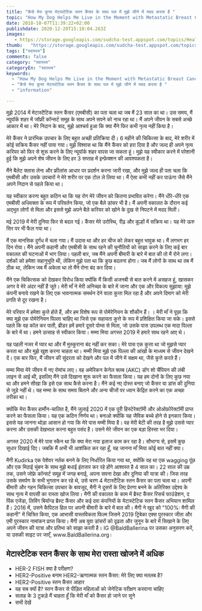 ```yaml
---
title: "कैसे मेरा कुत्ता मेटास्टेटिक स्तन कैंसर के साथ पल में मुझे जीने में मदद करता है "
topic: "How My Dog Helps Me Live in the Moment with Metastatic Breast Cancer"
date: 2018-10-07T11:39:22+02:00
publishdate: 2020-12-20T15:10:04.263Z
images: 
   - https://storage.googleapis.com/sudcha-test.appspot.com/topics/Health/default-selection/14.jpg
thumb:   "https://storage.googleapis.com/sudcha-test.appspot.com/topics/Health/default-selection/thumb/14.jpg"
tags: ["स्वास्थ्य"]
comments: false
category: "स्वास्थ्य"
categoryEn: "स्वास्थ्य"
keywords: 
  - "How My Dog Helps Me Live in the Moment with Metastatic Breast Cancer"
  - "कैसे मेरा कुत्ता मेटास्टेटिक स्तन कैंसर के साथ पल में मुझे जीने में मदद करता है "
  - "information"

---
```

<p> मुझे 2014 में मेटास्टैटिक स्तन कैंसर (एमबीसी) का पता चला था जब मैं 23 साल का था। उस समय, मैं न्यूयॉर्क शहर में जॉफ्री कॉन्सर्ट समूह के साथ अपने सपने को नाच रहा था। मैं अपने जीवन के सबसे अच्छे आकार में था। मेरे निदान के बाद, मुझे आश्चर्य हुआ कि क्या मैंने फिर कभी नृत्य नहीं किया है। </p> <p> मेरे कैंसर ने प्रारंभिक उपचार के लिए बहुत अच्छी प्रतिक्रिया दी। 6 महीने की चिकित्सा के बाद, मेरे शरीर में कोई सक्रिय कैंसर नहीं पाया गया। मुझे विश्वास था कि मैंने कैंसर को हरा दिया है और जल्द ही अपने नृत्य करियर को फिर से शुरू करने के लिए न्यूयॉर्क शहर वापस जा सकता हूं। मुझे यह स्वीकार करने में परेशानी हुई कि मुझे अपने शेष जीवन के लिए हर 3 सप्ताह में इन्फ़ेक्शन की आवश्यकता है। </p> <p> मैंने बैलेट क्लास लेना और फ्रीलांस आधार पर प्रदर्शन करना जारी रखा, और मुझे जल्द ही पता चला कि एमबीसी और उसके उपचारों ने मेरे शरीर पर एक टोल ले लिया था। मैं ऐसा कभी नहीं कर पाऊंगा जैसे मैंने अपने निदान से पहले किया था। </p> <p> यह स्वीकार करना बहुत कठिन था कि यह रोग मेरे जीवन को कितना प्रभावित करेगा। मैंने धीरे-धीरे एक एमबीसी अधिवक्ता के रूप में परिवर्तन किया, जो एक बैले डांसर भी है। मैं अपनी वकालत के दौरान कई अद्भुत लोगों से मिला और इससे मुझे अपने बैले करियर को खोने के दुख से निपटने में मदद मिली। </p> <p> मई 2019 में मेरी दुनिया फिर से बदल गई। कैंसर मेरे उरोस्थि, रीढ़ और कूल्हों में सक्रिय था। यह मेरे ऊरु सिर पर भी फैल गया था। </p> <p> मैं एक मानसिक दुर्गंध में चला गया। मैं उदास था और हर चीज को लेकर बहुत भावुक था। मैं लगभग हर दिन रोया। मैंने अपनी कहानी और एमबीसी के साथ रहने की चुनौतियों को साझा करने के लिए कई बार वकालत की घटनाओं में भाग लिया। पहली बार, जब मैंने अपनी बीमारी के बारे में बात की तो मैं रोने लगा। दर्शकों को हमेशा सहानुभूति थी, लेकिन मुझे पता था कि कुछ बदलना होगा। जब मैं लोगों के साथ था तब मैं ठीक था, लेकिन जब मैं अकेला था तो मैंने रोना बंद कर दिया। </p> <p> मैंने एक चिकित्सक को देखकर विरोध किया क्योंकि मैं किसी अजनबी से बात करने में असहज हूं, खासकर अगर वे मेरे अंदर नहीं हैं जूते। मेरी माँ ने मेरी अनिच्छा के बारे में जाना और एक और विकल्प सुझाया: मुझे कंपनी बनाये रखने के लिए एक भावनात्मक समर्थन देने वाला कुत्ता मिल रहा है और अपने दिमाग को मेरी प्रगति से दूर रखना है। </p> <p> मेरे परिवार में हमेशा कुत्ते होते हैं, और हम विशेष रूप से पोमेरेनियन के शौकीन हैं। । मेरी माँ ने पूछा कि क्या मुझे एक पोमेरेनियन पिल्ला चाहिए था जिसे एक सहायता कुत्ते के रूप में प्रशिक्षित किया जा सके। इससे पहले कि वह कॉल कर पाती, ब्रीडर हमें हमारे दूसरे पोम्स से मिला, जो उसके पास उपलब्ध एक मादा पिल्ला के बारे में था। हमने उत्साह से स्वीकार किया। मम्मा मिया अगस्त 2019 में हमारे साथ रहने आए थे। </p> <p> यह पहली नजर में प्यार था और मैं मुस्कुराना बंद नहीं कर सका। मेरे पास एक कुत्ता था जो मुझसे प्यार करता था और मुझे खुश करना चाहता था। मम्मी मिया मुझे एक पिल्ला की आंखों के माध्यम से जीवन देखने दें। एक बार फिर, मैं जीवन की सुंदरता को देखने और पल में जीने में सक्षम था, जैसे कुत्ते करते हैं। </p> <p> मम्मा मिया मेरे जीवन में नए रोमांच लाए। वह अमेरिकन केनेल क्लब (AKC) डॉग शो चैंपियन की लंबी लाइन से आई थी, इसलिए मैंने उसे दिखाना शुरू करने का फैसला किया। यह हम दोनों के लिए कुछ नया था और हमने सीखा कि इसे एक साथ कैसे करना है। मैंने कई नए दोस्त बनाए जो कैंसर या डांस की दुनिया से जुड़े नहीं थे। यह मम्मा के साथ समय बिताने और अन्य चीजों पर ध्यान केंद्रित करने का एक अच्छा तरीका था। </p> <p> क्योंकि मेरा कैंसर हार्मोन-चालित है, मैंने जुलाई 2020 में एक पूरी हिस्टेरेक्टॉमी और ओओफ़ोरेक्टॉमी प्राप्त करने का फैसला किया। यह एक कठिन निर्णय था। बनाओ क्योंकि यह जैविक बच्चे होने से इनकार किया। इससे यह जानना थोड़ा आसान हो गया कि मेरे पास मम्मी मिया है। वह मेरी बेटी की तरह है मुझे उससे प्यार करना और उसकी देखभाल करना बहुत पसंद है। उसने मेरे जीवन का एक बड़ा हिस्सा भर दिया। </p> <p> अगस्त 2020 में मेरे पास स्कैन था कि क्या मेरा नया इलाज काम कर रहा है। सौभाग्य से, इसमें कुछ सुधार दिखाई दिए। जबकि मैं अभी भी आशंकित कर रहा हूँ, यह जानना माँ मिया कोई बात नहीं क्या। </P> <p> मैगी Kudirka एक पेशेवर नर्तक बनने के लिए निर्धारित किया गया था, क्योंकि वह था एक wagging पूंछ और एक मिठाई चुंबन के साथ मुझे बधाई इंतजार कर रहे होंगे आश्वस्त है 4 साल का। 22 साल की उम्र तक, उसने जोफ्रे कॉन्सर्ट समूह में जगह बनाई, अपना सपना देखा और दुनिया की यात्रा की। जिस तरह उसके समर्पण के सभी भुगतान कर रहे थे, उसे चरण 4 मेटास्टैटिक स्तन कैंसर का पता चला था। अपनी बीमारी और गहन चिकित्सा उपचार के बावजूद, मैगी ने दूसरों के लिए प्रेरणा बनने के अतिरिक्त उद्देश्य के साथ नृत्य में वापसी का रास्ता खोज लिया। मैगी की वकालत के काम में ब्रैस्ट कैंसर रिसर्च फाउंडेशन, द पिंक एजेंडा, लिविंग बियॉन्ड ब्रैस्ट कैंसर और कई दवा कंपनियों के मेटास्टेटिक स्तन कैंसर अभियान शामिल हैं। 2016 में, उसने कैपिटल हिल पर अपनी बीमारी के बारे में बात की। मैगी ने खुद को "100%: मैगी की कहानी" में चित्रित किया, एक आभासी वास्तविकता फिल्म जिसने 2019 ट्रिबेका एक्स पुरस्कार जीता और एमी पुरस्कार नामांकन प्राप्त किया। मैगी अब युवा डांसरों को दृढ़ता और जुनून के बारे में सिखाने के लिए अपने जीवन की यात्रा और प्रतिभा को साझा करती है। IG @BaldBallerina पर उसका अनुसरण करें, या उसकी साइट पर जाएँ, www.BaldBallerina.org। </p> <h2> मेटास्टेटिक स्तन कैंसर के साथ मेरा रास्ता खोजने में अधिक </h2> <ul> <li> HER-2 FISH क्या है परीक्षण? </Li> <li> HER2-Positive बनाम HER2-ऋणात्मक स्तन कैंसर: मेरे लिए क्या मतलब है? </Li> <li> HER2-Positive स्तन कैंसर आहार </li> <li> यह सब क्यों है? स्तन कैंसर से पीड़ित महिलाओं को जेनेटिक परीक्षण करवाना चाहिए </li> <li> सलाह के 3 टुकड़े मैं चाहता हूँ कि मेरी माँ को कैंसर हो जाने पर सुने </li> <li> सभी देखें </li> </ul> 